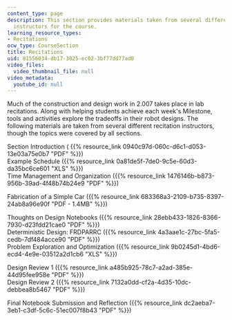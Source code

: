 ```yaml
---
content_type: page
description: This section provides materials taken from several different recitations
  instructors for the course.
learning_resource_types:
- Recitations
ocw_type: CourseSection
title: Recitations
uid: 81556034-db17-3025-ec02-3bf77dd77ad0
video_files:
  video_thumbnail_file: null
video_metadata:
  youtube_id: null
---
```


Much of the construction and design work in 2.007 takes place in lab recitations. Along with helping students achieve each week's Milestone, tools and activities explore the tradeoffs in their robot designs. The following materials are taken from several different recitation instructors, though the topics were covered by all sections.

Section Introduction ( {{% resource_link 0940c97d-060c-d6c1-d053-13e03a75e0b7 "PDF" %}})  
Example Schedule ({{% resource_link 0a81de5f-7de0-9c5e-60d3-da35bc6ce601 "XLS" %}})  
Time Management and Organization ({{% resource_link 1476146b-b873-956b-39ad-4f48b74b24e9 "PDF" %}})

Fabrication of a Simple Car ({{% resource_link 683368a3-2109-b735-8397-24ab8a96e90f "PDF - 1.4MB" %}})

Thoughts on Design Notebooks ({{% resource_link 28ebb433-1826-8366-7930-d23fdd21cae0 "PDF" %}})  
Deterministic Design: FRDPARRC ({{% resource_link 4a3aae1c-27bc-5fa5-cedb-7df484acce90 "PDF" %}})  
Problem Exploration and Optimization ({{% resource_link 9b0245d1-4bd6-ecd4-4e9e-03512a2d1cb6 "XLS" %}})

Design Review 1 ({{% resource_link a485b925-78c7-a2ad-385e-44d95fee958e "PDF" %}})  
Design Review 2 ({{% resource_link 7132a0dd-cf2a-4d35-10dc-debbea8b5467 "PDF" %}})

Final Notebook Submission and Reflection ({{% resource_link dc2aeba7-3eb1-c3df-5c6c-51ec007f8b43 "PDF" %}})